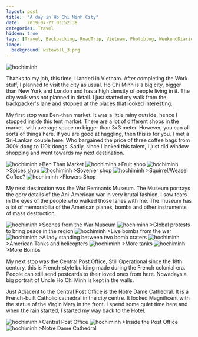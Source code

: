 ```yaml
---
layout: post
title:  "A day in Ho Chi Minh City"
date:   2019-07-27 03:52:38
categories: Travel
hidden: true
tags: [Travel, Backpacking, RoadTrip, Vietnam, Photoblog, WeekendDiaries]
image:
  background: witewall_3.png
---
```


<img src="https://i.imgur.com/eJuFV7x.jpg" alt="hochiminh">

Thanks to my job, this time, I landed in Vietnam. After completing the Work stuff, I planned to visit the city as usual. Ho Chi Minh is a big city, bigger than New York and London and has a high density of people living in it. The city walk was not planned in detail. I just started my walk from the backpacker's lane and stopped at the places that looked interesting.

My first stop was Ben-than  market. It was a little rainy outside, hence I stopped inside this tent market. There are a lot of different shops in the market. with average space no bigger than 3x3 meter. However, you can all sorts of things here. If you are good at haggling, then this is for you. I met a Sri-Lankan couple here. Who bargained the price of three coffee bags from 300k dong to 110k dongs. Sadly, since I lacked this talent, I just did window shopping and went towards my next destination.

<img src="https://i.imgur.com/i6zIE2R.jpg" alt="hochiminh">
>Ben Than Market

<img src="https://i.imgur.com/uokzirF.jpg" alt="hochiminh">
>Fruit shop

<img src="https://i.imgur.com/qZzc3gy.jpg" alt="hochiminh">
>Spices shop

<img src="https://i.imgur.com/syYsiob.jpg" alt="hochiminh">
>Sovenier shop

<img src="https://i.imgur.com/v1XCgaY.jpg" alt="hochiminh">
>Squirrel/Weasel Coffee?

<img src="https://i.imgur.com/ZO1wBIr.jpg" alt="hochiminh">
>Flowers Shop

My next destination was the War Remnants Museum. The Museum portrays the gory details of the Ani-American war in very brutal fashion. I saw tears in the eyes of the people who walked those lanes with me. The museum has a lot of memorabilia of the American planes, bombs and other instruments of mass destruction.


<img src="https://i.imgur.com/X3cKOGo.jpg" alt="hochiminh">
>Scenes from the War Museum

<img src="https://i.imgur.com/9Aexu40.jpg" alt="hochiminh">
>Global protests to bring peace in the region

<img src="https://i.imgur.com/v9TWOAH.jpg" alt="hochiminh">
>Live bombs from the war

<img src="https://i.imgur.com/WNFndxh.jpg" alt="hochiminh">
>A lady standing between two bomb craters

<img src="https://i.imgur.com/FZJ15jv.jpg" alt="hochiminh">
>American Tanks and helicopters

<img src="https://i.imgur.com/CRRTYQK.jpg" alt="hochiminh">
>More tanks

<img src="https://i.imgur.com/kjIVn3R.jpg" alt="hochiminh">
>More Bombs


My next stop was the Central Post Office, Still Operational since the 18th century, this is French-style building made during the French colonial era. People can still send postcards to their loved ones from here. Nowadays a big portrait of Uncle Ho Chi Minh is kept in the walls.

Just Adjacent to the Central Post Office is the Notre Dame Cathedral. It is a French-built Catholic cathedral in the city centre.
It looked Magnificent with the statue of the Virgin Mary in the front. I spend some quiet time here and when the rain started, I started my way back to the Hotel.


<img src="https://i.imgur.com/NN6fLpH.jpg" alt="hochiminh">
>Central Post Office

<img src="https://i.imgur.com/NJYrZ20.jpg" alt="hochiminh">
>Inside the Post Office

<img src="https://i.imgur.com/aXYA3CK.jpg" alt="hochiminh">
>Notre Dame Cathedral
